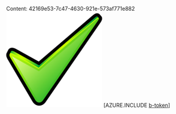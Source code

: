 Content: 42169e53-7c47-4630-921e-573af771e882![image](75e0a064-56dd-489a-b48e-640f38f28729.png)
[AZURE.INCLUDE [b-token](32dc0228-7bad-4539-bc11-21c628a4b4d0.md)]
